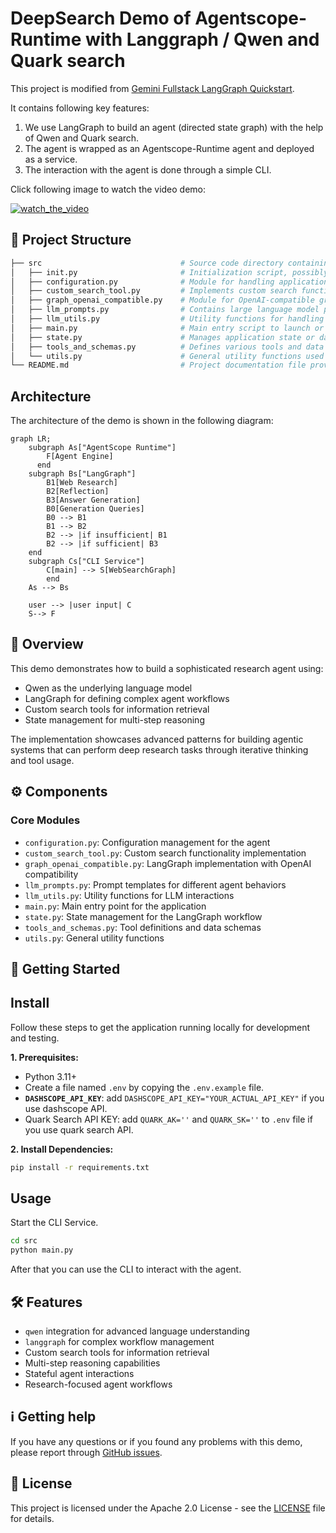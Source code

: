 # DeepSearch Demo of Agentscope-Runtime with Langgraph / Qwen and Quark search
This project is modified from [Gemini Fullstack LangGraph Quickstart](https://github.com/google-gemini/gemini-fullstack-langgraph-quickstart).

It contains following key features:
1. We use LangGraph to build an agent (directed state graph) with the help of Qwen and Quark search.
2. The agent is wrapped as an Agentscope-Runtime agent and deployed as a service.
3. The interaction with the agent is done through a simple CLI.

Click following image to watch the video demo:

[![watch_the_video](https://img.alicdn.com/imgextra/i3/6000000000386/O1CN01vDit5y1EipxsRceBd_!!6000000000386-0-tbvideo.jpg)](https://cloud.video.taobao.com/vod/-BhtPfhYZv8pCz7L1vYmKCDtf1QEaDXNX1hMnvj_BUQ.mp4)
<br />

## 🌳 Project Structure
```bash
├── src                               # Source code directory containing the core functionalities and modules
│   ├── init.py                       # Initialization script, possibly setting up environment or configurations
│   ├── configuration.py              # Module for handling application configurations and settings
│   ├── custom_search_tool.py         # Implements custom search functionality or tool
│   ├── graph_openai_compatible.py    # Module for OpenAI-compatible graph operations or integrations
│   ├── llm_prompts.py                # Contains large language model prompts used in the application
│   ├── llm_utils.py                  # Utility functions for handling large language model operations
│   ├── main.py                       # Main entry script to launch or execute the application
│   ├── state.py                      # Manages application state or data persistence
│   ├── tools_and_schemas.py          # Defines various tools and data schemas used by the application
│   └── utils.py                      # General utility functions used across the application
└── README.md                         # Project documentation file providing information and usage instructions
```

## Architecture
The architecture of the demo is shown in the following diagram:
```mermaid
graph LR;
    subgraph As["AgentScope Runtime"]
        F[Agent Engine]
      end
    subgraph Bs["LangGraph"]
        B1[Web Research]
        B2[Reflection]
        B3[Answer Generation]
        B0[Generation Queries]
        B0 --> B1
        B1 --> B2
        B2 --> |if insufficient| B1
        B2 --> |if sufficient| B3
    end
    subgraph Cs["CLI Service"]
        C[main] --> S[WebSearchGraph]
        end
    As --> Bs

    user --> |user input| C
    S--> F

```

## 📖 Overview

This demo demonstrates how to build a sophisticated research agent using:
- Qwen as the underlying language model
- LangGraph for defining complex agent workflows
- Custom search tools for information retrieval
- State management for multi-step reasoning

The implementation showcases advanced patterns for building agentic systems that can perform deep research tasks through iterative thinking and tool usage.

## ⚙️ Components

### Core Modules
- `configuration.py`: Configuration management for the agent
- `custom_search_tool.py`: Custom search functionality implementation
- `graph_openai_compatible.py`: LangGraph implementation with OpenAI compatibility
- `llm_prompts.py`: Prompt templates for different agent behaviors
- `llm_utils.py`: Utility functions for LLM interactions
- `main.py`: Main entry point for the application
- `state.py`: State management for the LangGraph workflow
- `tools_and_schemas.py`: Tool definitions and data schemas
- `utils.py`: General utility functions

## 🚀 Getting Started


## Install

Follow these steps to get the application running locally for development and testing.

**1. Prerequisites:**

-   Python 3.11+
-   Create a file named `.env` by copying the `.env.example` file.
-   **`DASHSCOPE_API_KEY`**:
  add  `DASHSCOPE_API_KEY="YOUR_ACTUAL_API_KEY"` if you use dashscope API.
- Quark Search API KEY: add `QUARK_AK=''` and `QUARK_SK=''` to `.env` file if you use quark search API.


**2. Install Dependencies:**

```bash
pip install -r requirements.txt
```

## Usage
Start the CLI Service.
```bash
cd src
python main.py
```
After that you can use the CLI to interact with the agent.

## 🛠️ Features

- `qwen` integration for advanced language understanding
- `langgraph` for complex workflow management
- Custom search tools for information retrieval
- Multi-step reasoning capabilities
- Stateful agent interactions
- Research-focused agent workflows

## ℹ️ Getting help

If you have any questions or if you found any problems with this demo, please report through [GitHub issues](https://github.com/your-org/demohouse/issues).

## 📄 License

This project is licensed under the Apache 2.0 License - see the [LICENSE](LICENSE) file for details.
